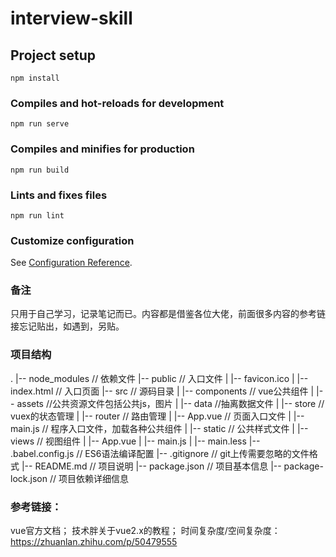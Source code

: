 # interview-skill

## Project setup
```
npm install
```

### Compiles and hot-reloads for development
```
npm run serve
```

### Compiles and minifies for production
```
npm run build
```

### Lints and fixes files
```
npm run lint
```

### Customize configuration
See [Configuration Reference](https://cli.vuejs.org/config/).

### 备注
只用于自己学习，记录笔记而已。内容都是借鉴各位大佬，前面很多内容的参考链接忘记贴出，如遇到，另贴。

### 项目结构
.
|-- node_modules                      // 依赖文件
|-- public                            // 入口文件
|   |-- favicon.ico
|   |-- index.html                       // 入口页面
|-- src                              // 源码目录
|   |-- components                     // vue公共组件
|   |-- assets                          //公共资源文件包括公共js，图片
|   |-- data                            //抽离数据文件
|   |-- store                          // vuex的状态管理
|   |-- router                          // 路由管理
|   |-- App.vue                        // 页面入口文件
|   |-- main.js                        // 程序入口文件，加载各种公共组件
|   |-- static                          // 公共样式文件
|   |-- views                           // 视图组件
|   |-- App.vue
|   |-- main.js
|   |-- main.less
|-- .babel.config.js                         // ES6语法编译配置
|-- .gitignore                       // git上传需要忽略的文件格式
|-- README.md                        // 项目说明
|-- package.json                     // 项目基本信息
|-- package-lock.json                // 项目依赖详细信息
### 参考链接：

vue官方文档；
技术胖关于vue2.x的教程；
时间复杂度/空间复杂度：https://zhuanlan.zhihu.com/p/50479555
